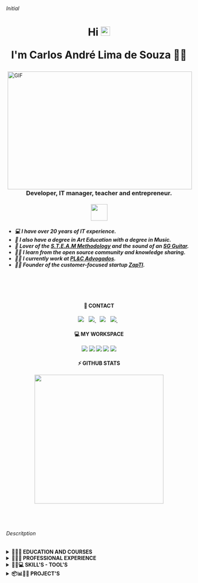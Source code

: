 <!-- INITIAL -->
###### Initial

<!-- PRESENTATION -->
<h1 align='center'>Hi <img src="https://media.giphy.com/media/hvRJCLFzcasrR4ia7z/giphy.gif" width="25px">
<p>I'm Carlos André Lima de Souza 👨‍💻</p>
</h1>

<!-- GIF-->
<img align="right" alt="GIF" src="https://github.com/abhisheknaiidu/abhisheknaiidu/blob/master/code.gif?raw=true" width="500" height="320" />

<h3 align='center'>Developer, IT manager, teacher and entrepreneur.
</br></br>
<img src="https://acegif.com/wp-content/gif/brazilian-flag-28.gif" width="45px">
</h3>

<!-- ABSTRATC -->
<h5>
  
- 💻 I have over 20 years of IT experience.
- 📘 I also have a degree in Art Education with a degree in Music.
- 📘 Lover of the <a href="https://en.wikipedia.org/wiki/STEAM_fields/">S.T.E.A.M Methodology</a> and the sound of an <a href="https://www.gibson.com/en-US/Guitar/USAPAH661/SG-Special/Vintage-Cherry/">SG Guitar</a>.
- 👨‍💻 I learn from the open source community and knowledge sharing.
- 👨‍💻 I currently work at <a href="https://www.plcadvogados.com.br/">PL&C Advogados</a>.
- 👨‍💻 Founder of the customer-focused startup <a href="https://www.zapti.com.br/">ZapTI</a>. 
</h5>
<br/>
<br/>
<br/>

<!-- CONTACTS -->
<h4 align='center'>  📱 CONTACT</h4>
<h4 align='center'>
  <!-- WHATSAPP -->
  <!--a href="https://api.whatsapp.com/send?phone=5531994039469&text=Ol%C3%A1%20Carlos%20via%20Github"-->
    <img src="https://img.shields.io/badge/WHATSAPP-%2325D366.svg?&style=for-the-badge&logo=whatsapp&logoColor=white" />    
  </a>&nbsp;&nbsp;
  <!-- TELEGRAM -->
  <a href="https://t.me/zapti">
    <img src="https://img.shields.io/badge/Telegram-2CA5E0?style=for-the-badge&logo=telegram&logoColor=white" />        
  </a>&nbsp;&nbsp;
  <!-- EMAIL -->
  <a href='mailto:carlos.andrel@yahoo.com.br?subject=Ol%C3%A1%20Carlos%20via%20Github&body=Olá Carlos tudo bem? via Github'></a>
    <img src="https://img.shields.io/badge/Gmail-D14836?style=for-the-badge&logo=gmail&logoColor=white" />
  </a>&nbsp;&nbsp;
  <!-- INSTAGRAM -->
    <a href="https://bit.ly/zaptiinstagram">
    <img src="https://img.shields.io/badge/instagram-%23E4405F.svg?&style=for-the-badge&logo=instagram&logoColor=white" />        
  </a>&nbsp;&nbsp;
</p>

<!-- MY WORKSPACE -->
<h4 align='center'>  💻 MY WORKSPACE<br/><br/>
  <img src="https://img.shields.io/badge/Linux-FCC624?style=for-the-badge&logo=linux&logoColor=black" />
  <img src="https://img.shields.io/badge/Windows-0078D6?style=for-the-badge&logo=windows&logoColor=white" />
  <img src="https://img.shields.io/badge/intel-core%20i7%203TH-%230071C5.svg?&style=for-the-badge&logo=intel&logoColor=white" />
  <img src="https://img.shields.io/badge/RAM-16GB-%230071C5.svg?&style=for-the-badge&logoColor=white" />
  <img src="https://img.shields.io/badge/nvidia-gtx%20750ti-%2376B900.svg?&style=for-the-badge&logo=nvidia&logoColor=white" />
</h4>

<!-- GITHUB STATS -->
<h4 align='center'>  ⚡ GITHUB STATS<br/><br/>
  <a href="#"><img src="https://github-readme-stats.vercel.app/api?username=andreirff&show_icons=true&count_private=true&theme=vision-friendly-dark" width="350"></a>
</h4><br/><br/>


<!-- DESCRIPTION -->
###### Descritption

<!-- EDUCATION -->
<details>
  <summary><b>  📆📝👨‍ EDUCATION AND COURSES</b></summary>

## EDUCATION [🔝](#initial)

 - 📖 **Specialization in Data Governance and Cybersecurity**\
📆 2022 - 2023\
📍 <a href="https://www.pucminas.br/">**Pontifical Catholic University - Puc Minas**</a> - Minas Gerais, Brazil 
  
- 📖 **Information Technology Management**\
📆 2012 - 2015\
📍 <a herf="https://estacio.br/">**University Estácio de Sá**</a> - Minas Gerais, Brazil

- 📖 **Art Education with a degree in Music**\
📆 2003 - 2006\
  📍 <a herf="https://www.uemg.br/">**University of State of Minas Gerais**</a> - Minas Gerais, Brazil


## COURSES IN PROGRESS... [🔝](#initial)

- 📖 **Android development with Java**\
📆 2021 - ...\
📍 **Udemy** - Education and learning marketplace
<img src="https://img.shields.io/badge/Github-100000?logo=github&logoColor=white" />
<img src="https://img.shields.io/badge/HTML5-E34F26?logo=html5&logoColor=white" />
<img src="https://img.shields.io/badge/CSS3-1572B6?&logo=css3&logoColor=white" />
<img src="https://img.shields.io/badge/JavaScript-323330?logo=javascript&logoColor=F7DF1E" />
<img src="https://img.shields.io/badge/Bootstrap-563D7C?logo=bootstrap&logoColor=white" />
<img src="https://img.shields.io/badge/PHP-777BB4?logo=php&logoColor=white" />
<img src="https://img.shields.io/badge/MySQL-00000F?logo=mysql&logoColor=white" />

- 📖 **Flutter development**\
📆 2021 - ...\
📍 **Udemy** - Education and learning marketplace
<img src="https://img.shields.io/badge/Flutter-02569B?logo=flutter&logoColor=white" />
<img src="https://img.shields.io/badge/Dart-0175C2?logo=dart&logoColor=white" />
<img src="https://img.shields.io/badge/Material--UI-0081CB?logo=material-ui&logoColor=white" />
<img src="https://img.shields.io/badge/Visual_Studio_Code-0078D4?logo=visual%20studio%20code&logoColor=white" />

- 📖 **Android development with Java and Kotlin**\
📆 2019 - 2020\
📍 **Udemy** - Education and learning marketplace
<img src="https://img.shields.io/badge/Android_Studio-3DDC84?logo=Android-Studio&logoColor=ffffff" />
<img src="https://img.shields.io/badge/Java-ED8B00?logo=java&logoColor=white" />
<img src="https://img.shields.io/badge/Kotlin-0095D5?logo=kotlin&logoColor=white" />
<img src="https://img.shields.io/badge/Material--UI-0081CB?logo=material-ui&logoColor=white" />
<img src="https://img.shields.io/badge/SQLite-07405E?logo=sqlite&logoColor=white" />
<img src="https://img.shields.io/badge/Google%20Cloud-black?&logo=google-cloud" />
<img src="https://img.shields.io/badge/Google%20Analytics-E37400?logo=google%20analytics&logoColor=white" />
<img src="https://img.shields.io/badge/Google%20Firebase-ffca28?logo=firebase&logoColor=black"/>
<img src="https://img.shields.io/badge/Google_Play-414141?logo=google-play&logoColor=white" />

</details>
  
  
<!-- PROFESSIONAL EXPERIENCE -->
<details>
  <summary><b>  📆📝💲 PROFESSIONAL EXPERIENCE</b></summary>
  
## to return click on the button [🔝](#initial)

- 👨‍💻 **IT Infrastructure Supervisorr**\
📆 2021 - Moment\
📍 <a href="https://www.plcadvogados.com.br/">**PL&C - Portela Lima Lobato Colen Advogados**</a> - Belo Horizonte/MG, Brazil
✏ **Core Business:** advocacy

- 👨‍💻 **IT Supervisor**\
📆 2020 - 2021\
📍 <a href="https://www.igh.org.br/">**IGH - Instituto de Gestão e Humanização**</a> - Contagem/MG, Brazil
✏ **Core Business:** public health
  
- 👨‍💻 **IT instructor**\
📆 2019 - 2020\
📍 <a href="https://www.codigokid.com.br/">**Código Kid - Escola de Tecnologia**</a> - Contagem/MG, Brazil
✏ **Core Business:** IT education
  
- 👨‍💻 **IT Coordinator**\
📆 2012 - 2018\
📍 <a href="https://www2.samp.com.br/">**Samp Minas Assistência Médica**</a> - Belo Horizonte/MG, Brazil
✏ **Core Business:** health plan
  
- 👨‍💻 **Infrastructure Support Analyst**\
📆 2010 - 2012\
📍 <a href="https://www.dtajeans.com.br/">**ICL - Industrial Cachoeira LTDA (DTA Jeans)**</a> - Betim/MG, Brazil
✏ **Core Business:** textile industry
  
- 👨‍💻 **Computing and Systems Technician**\
📆 2007 - 2010\
📍 <a href="http://www.meioambiente.mg.gov.br/">**Secretaria de Meio Ambiente do Estado de Minas Gerais**</a> - Minas Gerais, Brazil
✏ **Core Business:** environmental inspection
  
- 👨‍💻 **Arts Teacher**\
📆 2006 - 2006\
📍 <a href="https://www2.educacao.mg.gov.br/">**Secretaria de Educação do Estado de Minas Gerais**</a> - Minas Gerais, Brazil
✏ **Core Business:** Art education
  
- 👨‍💻 **Computing and Systems Technician**\
📆 2001 - 2005\
📍 <a href="https://www.caixa.gov.br/Paginas/home-caixa.aspx">**CEF - Caixa Econômica Federal**</a> - Brazil
✏ **Core Business:** financial institution
  
- 👨‍💻 **Computing and Systems Assistant**\
📆 1999 - 2001\
📍 <a href="https://www.bb.com.br/pbb/pagina-inicial#/">**Banco do Brasil**</a> - Brazil
✏ **Core Business:** financial institution
  
</details>


<!-- SKILLS & TOOLS -->
<details>
  <summary><b>📃🚀💻 SKILL'S - TOOL'S</b></summary>

  ## to return click on the button [🔝](#initial)
  
- [🤜🤛 Group](#-group-)
- [👨 Social](#-social-)
- [👩‍💻 Languages](#-languages-)
- [👩‍💻 IDE](#-ide-)
- [⚡ Database](#-database-)
- [📱 Mobile Frameworks](#-mobile-frameworks-)
- [🚀 Frameworks](#-frameworks-)
- [☁ Cloud](#-cloud-)
- [📊 Analytics](#-analytics-)
- [💻 OS](#-os-)
- [💻 Workspace Spec](#-workspace-spec-)
- [🛒 Store](#-store-)
- [👨‍💻 Office](#-office-)
- [🖍 Design](#-design-)
- [🎮 Games](#-games-)
- [📝 Blog](#-blog-)
- [🎞 Streaming](#-streaming-)
- [💲 Cryptocurrency](#-cryptocurrency-)
- [❤ Funding](#-funding-)
- [🎶 Sound](#-sound-)
- [🍔🍕 Food](#-food-)
- [✏ Contribute](#-contribute-)

### 🤜🤛 Group [🔝](#Descritption)
[![Discord](https://img.shields.io/badge/Discord-7289DA?logo=discord&logoColor=white)](https://discord.com)
[![MicrosoftTeams](https://img.shields.io/badge/Microsoft_Teams-6264A7?logo=microsoft-teams&logoColor=white)](https://microsoft.com)
[![Zomm](https://img.shields.io/badge/Zoom-2D8CFF?logo=zoom&logoColor=white)](https://www.zoom.com)

### 👨👩 Social [🔝](#Descritption)
[![Instagram](https://img.shields.io/badge/Instagram-E4405F?logo=instagram&logoColor=white)](https://instagram.com/)
[![Facebook](https://img.shields.io/badge/Facebook-1877F2?logo=facebook&logoColor=white)](https://facebook.com/)
[![Linkedin](https://img.shields.io/badge/LinkedIn-0077B5?logo=linkedin&logoColor=white)](https://www.linkedin.com/)
[![TikTok](https://img.shields.io/badge/TikTok-000000?logo=tiktok&logoColor=white)](https://tiktok.com/)
[![Steam](https://img.shields.io/badge/Steam-000000?logo=steam&logoColor=white)](https://steamcommunity.com/)
[![Github](https://img.shields.io/badge/Github-100000?ogo=github&logoColor=white)](https://github.com/)

### 👩‍💻 Languages [🔝](#Descritption)
[![JAVA](https://img.shields.io/badge/Java-ED8B00?logo=java&logoColor=white)](https://java.com/)
[![Javascript](https://img.shields.io/badge/JavaScript-323330?logo=javascript&logoColor=F7DF1E)](https://www.javascript.com/)
[![HTML5](https://img.shields.io/badge/HTML5-E34F26?logo=html5&logoColor=white)](https://html.com/)
[![CSS3](https://img.shields.io/badge/CSS3-1572B6?logo=css3&logoColor=white)](https://developer.mozilla.org/en-US/docs/Web/CSS)
[![PHP](https://img.shields.io/badge/PHP-777BB4?logo=php&logoColor=white)](https://php.net)
[![Markdown](https://img.shields.io/badge/Markdown-000000?logo=markdown&logoColor=white)](https://www.markdownguide.org/)
[![Git](https://img.shields.io/badge/Git-F05032?logo=git&logoColor=white)](https://git-scm.com/)
[![Github](https://img.shields.io/badge/github-100000?logo=github&logoColor=white)](https://github.com)
[![NPM](https://img.shields.io/badge/npm-CB3837?logo=npm&logoColor=white)](https://www.npmjs.com/)

### ⚡ Database [🔝](#Descritption)
<img src="https://img.shields.io/badge/MySQL-00000F?logo=mysql&logoColor=white" />
<img src="https://img.shields.io/badge/PostgreSQL-316192?logo=postgresql&logoColor=white" />
<img src="https://img.shields.io/badge/MongoDB-4EA94B?logo=mongodb&logoColor=white" />
<img src="https://img.shields.io/badge/SQLite-07405E?logo=sqlite&logoColor=white" />
<img src="https://img.shields.io/badge/Microsoft%20SQL%20Sever-CC2927?logo=microsoft%20sql%20server&logoColor=white" />
<img src="https://img.shields.io/badge/MariaDB-003545?logo=mariadb&logoColor=white" />
<img src="https://img.shields.io/badge/redis-%23DD0031.svg?logo=redis&logoColor=white"/>

### 📱 Mobile Frameworks [🔝](#Descritption)
<img src="https://img.shields.io/badge/Flutter-02569B?logo=flutter&logoColor=white" />

### 🚀 Frameworks [🔝](#Descritption)
<img src="https://img.shields.io/badge/Microsoft-666666?logo=microsoft&logoColor=white" />
<img src="https://img.shields.io/badge/Docker-2CA5E0?logo=docker&logoColor=white"/>
<img src="https://img.shields.io/badge/firebase-ffca28?logo=firebase&logoColor=black"/>
<img src="https://img.shields.io/badge/Git-F05032?logo=git&logoColor=white"/>
<img src="https://img.shields.io/badge/Postman-FF6C37?logo=Postman&logoColor=white"/>
<img src="https://img.shields.io/badge/PowerShell-5391FE?logo=PowerShell&logoColor=white"/>
<img src="https://img.shields.io/badge/PowerBI-F2C811?logo=Power%20BI&logoColor=black"/>
<img src="https://img.shields.io/badge/Nginx-009639?logo=nginx&logoColor=white"/>

### ☁ Cloud [🔝](#Descritption)
<img src="https://img.shields.io/badge/Amazon_AWS-232F3E?logo=amazon-aws&logoColor=white" />
<img src="https://img.shields.io/badge/Google_Cloud-4285F4?logo=google-cloud&logoColor=white" />
<img src="https://img.shields.io/badge/microsoft%20azure-0089D6?logo=microsoft-azure&logoColor=white" />

### 📊 Analytics [🔝](#Descritption)
<img src="https://img.shields.io/badge/Google%20Analytics-E37400?logo=google%20analytics&logoColor=white" />

### 💻 OS [🔝](#Descritption)
<img src="https://img.shields.io/badge/Windows-0078D6?logo=windows&logoColor=white" />
<img src="https://img.shields.io/badge/Android-3DDC84logo=android&logoColor=white" />
<img src="https://img.shields.io/badge/iOS-000000?logo=ios&logoColor=white" />
<img src="https://img.shields.io/badge/Linux-FCC624?logo=linux&logoColor=black" />
<img src="https://img.shields.io/badge/Ubuntu-E95420?logo=ubuntu&logoColor=white" />
<img src="https://img.shields.io/badge/Kali_Linux-557C94?logo=kali-linux&logoColor=white" />
<img src="https://img.shields.io/badge/Debian-A81D33?logo=debian&logoColor=white" />
<img src="https://img.shields.io/badge/Fedora-294172?logo=fedora&logoColor=white" />
<img src="https://img.shields.io/badge/Tails-56347C?logo=tails&logoColor=white" />
<img src="https://img.shields.io/badge/Windows_XP-003399?logo=windows-xp&logoColor=white" />

### 👩‍💻 IDE [🔝](#Descritption)
<img src="https://img.shields.io/badge/Visual_Studio_Code-0078D4?logo=visual%20studio%20code&logoColor=white" />
<img src="https://img.shields.io/badge/Xcode-007ACC?logo=Xcode&logoColor=white" />
<img src="https://img.shields.io/badge/Visual_Studio_2019-5C2D91?logo=visual%20studio&logoColor=white" />

### 🛒 Store [🔝](#Descritption)
<img src="https://img.shields.io/badge/Google_Play-414141?logo=google-play&logoColor=white" />
<img src="https://img.shields.io/badge/App_Store-0D96F6?logo=app-store&logoColor=white" />

### 👨‍💻 Office [🔝](#Descritption)
<img src="https://img.shields.io/badge/Microsoft_Excel-217346?logo=microsoft-excel&logoColor=white" />
<img src="https://img.shields.io/badge/Microsoft_PowerPoint-B7472A?logo=microsoft-powerpoint&logoColor=white" />
<img src="https://img.shields.io/badge/Microsoft_Access-A4373A?logo=microsoft-access&logoColor=white" />
<img src="https://img.shields.io/badge/Microsoft_SQL_Server-CC2927?logo=microsoft-sql-server&logoColor=white" />
<img src="https://img.shields.io/badge/Microsoft_Office-D83B01?logo=microsoft-office&logoColor=white" />
<img src="https://img.shields.io/badge/Microsoft_SharePoint-0078D4?logo=microsoft-sharepoint&logoColor=white" />
<img src="https://img.shields.io/badge/Microsoft_Word-2B579A?logo=microsoft-word&logoColor=white" />
<img src="https://img.shields.io/badge/Microsoft_Visio-3955A3?logo=microsoft-visio&logoColor=white" />
<img src="https://img.shields.io/badge/Google%20Sheets-34A853?logo=google-sheets&logoColor=white" />

### 💻 Workspace Spec [🔝](#Descritption)
<img src="https://img.shields.io/badge/NVIDIA-GTX1650-76B900?logo=nvidia&logoColor=white" />
<img src="https://img.shields.io/badge/AMD-Radeon_RX_5500-ED1C24?logo=amd&logoColor=white" />
<img src="https://img.shields.io/badge/Intel-Core_i5--10th-0071C5?logo=intel&logoColor=white" />
<img src="https://img.shields.io/badge/AMD-Ryzen_7_3800X-ED1C24?logo=amd&logoColor=white" />
<img src="https://img.shields.io/badge/Windows-ASUS_Zenbook_3-0078D6?logo=windows&logoColor=white" />
<img src="https://img.shields.io/badge/Apple-MacBook_Pro_2012-999999?logo=apple&logoColor=white" />

### 🖍📐 Design [🔝](#Descritption)
<img src="https://img.shields.io/badge/Adobe%20Illustrator-FF9A00?logo=adobe%20illustrator&logoColor=white" />
<img src="https://img.shields.io/badge/Adobe%20XD-FF61F6?logo=Adobe%20XD&logoColor=white" />
<img src="https://img.shields.io/badge/Adobe%20InDesign-FF3366?logo=Adobe%20InDesign&logoColor=white" />
<img src="https://img.shields.io/badge/gimp-5C5543?logo=gimp&logoColor=white" />

### 🎮🕹 Games [🔝](#Descritption)
<img src="https://img.shields.io/badge/PlayStation-003791?logo=playstation&logoColor=white" />
<img src="https://img.shields.io/badge/Xbox-107C10?logo=xbox&logoColor=white" />
<img src="https://img.shields.io/badge/Nintendo_Switch-E60012?logo=nintendo-switch&logoColor=white" />
<img src="https://img.shields.io/badge/Steam-000000?logo=steam&logoColor=white" />
<img src="https://img.shields.io/badge/Counter_Strike-000000?logo=counter-strike&logoColor=white" />
<img src="https://img.shields.io/badge/Itch.io-FA5C5C?logo=itch.io&logoColor=white" />
<img src="https://img.shields.io/badge/Stadia-CD2640?logo=stadia&logoColor=white" />
<img src="https://img.shields.io/badge/Nintendo_3DS-D12228?logo=nintendo-3ds&logoColor=white" />

### 📝 Blog [🔝](#Descritption)
<img src="https://img.shields.io/badge/Medium-12100E?logo=medium&logoColor=white" />
<img src="https://img.shields.io/badge/Wordpress-21759B?logo=wordpress&logoColor=white" />
<img src="https://img.shields.io/badge/Blogger-FF5722?logo=blogger&logoColor=white" />
<img src="https://img.shields.io/badge/RSS-FFA500?logo=rss&logoColor=white" />

### 🎞 Streaming [🔝](#Descritption)
<img src="https://img.shields.io/badge/YouTube-FF0000?logo=youtube&logoColor=white" />

### 💲 Cryptocurrency [🔝](#Descritption)
<img src="https://img.shields.io/badge/Bitcoin-000000?logo=bitcoin&logoColor=white" />

### ❤ Funding [🔝](#Descritption)
<img src="https://img.shields.io/badge/picpay-21C25E?logo=picpay&logoColor=white" />
<img src="https://img.shields.io/badge/PayPal-00457C?logo=paypal&logoColor=white" />
<img src="https://img.shields.io/badge/Patreon-F96854?logo=patreon&logoColor=white" />

### 🎶 Sound [🔝](#Descritption)
<img src="https://img.shields.io/badge/Spotify-1ED760?logo=spotify&logoColor=white" />
<img src="https://img.shields.io/badge/SoundCloud-FF3300?logo=soundcloud&logoColor=white" />

### 🍔🍕 Food [🔝](#Descritption)
<img src="https://img.shields.io/badge/Uber_Eats-5FB709?logo=uber-eats&logoColor=white" />
<img src="https://img.shields.io/badge/Aiqfome-7A1FA2?logo=aiqfome&logoColor=white" />
<img src="https://img.shields.io/badge/iFood-EA1D2C?logo=ifood&logoColor=white" />

</details>

<details>
  <summary><b>  📦📊👨‍💻 PROJECT'S</b></summary>
  
  ##### to return click on the button [🔝](#initial)
  
</details>
